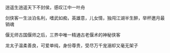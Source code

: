 <!DOCTYPE html>
<html>
	<head>
		<meta charset="utf-8" />
		<title></title>
		<link rel="stylesheet" type="text/css" href="css/donghua.css"/>
	</head>
	<body>
		<p class="x">逍遥生<span class="xiao">逍遥天下不封侯，感叹江中一叶舟</span></p>
		<p class="j">剑侠客<span class="jian">一生淡泊名利，嗜武如痴，英雄意，儿女情，独闯江湖半生醉，举杯邀月最销魂</span></p>
		<p class="y">偃无师<span class="yan">古国偃师之后，三界中唯一精通古老偃术的神秘侠客</span></p>
		<p class="l">龙太子<span class="long">温柔善良，可爱单纯，身份尊贵，受尽万千宠溺却又毫无架子</span></p>
	<audio src="img/fight2.mp3" autoplay="autoplay"></audio>
	</body>
</html>
